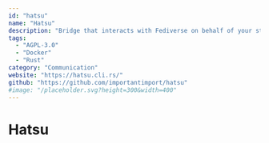 ```yaml
---
id: "hatsu"
name: "Hatsu"
description: "Bridge that interacts with Fediverse on behalf of your static site."
tags:
  - "AGPL-3.0"
  - "Docker"
  - "Rust"
category: "Communication"
website: "https://hatsu.cli.rs/"
github: "https://github.com/importantimport/hatsu"
#image: "/placeholder.svg?height=300&width=400"
---
```


# Hatsu
